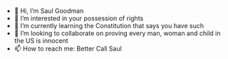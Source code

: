 - 👋 Hi, I’m Saul Goodman
- 👀 I’m interested in your possession of rights
- 🌱 I’m currently learning the Constitution that says you have such
- 💞️ I’m looking to collaborate on proving every man, woman and child in the US is innocent
- 📫 How to reach me: Better Call Saul

<!---
PRoyale/PRoyale is a ✨ special ✨ repository because its `README.md` (this file) appears on your GitHub profile.
You can click the Preview link to take a look at your changes.
--->
